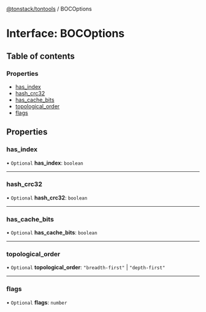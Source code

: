 [@tonstack/tontools](../README.md) / BOCOptions

# Interface: BOCOptions

## Table of contents

### Properties

- [has\_index](BOCOptions.md#has_index)
- [hash\_crc32](BOCOptions.md#hash_crc32)
- [has\_cache\_bits](BOCOptions.md#has_cache_bits)
- [topological\_order](BOCOptions.md#topological_order)
- [flags](BOCOptions.md#flags)

## Properties

### has\_index

• `Optional` **has\_index**: `boolean`

___

### hash\_crc32

• `Optional` **hash\_crc32**: `boolean`

___

### has\_cache\_bits

• `Optional` **has\_cache\_bits**: `boolean`

___

### topological\_order

• `Optional` **topological\_order**: ``"breadth-first"`` \| ``"depth-first"``

___

### flags

• `Optional` **flags**: `number`
